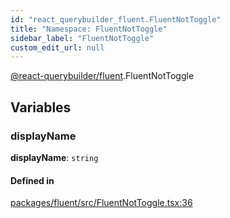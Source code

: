 ```yaml
---
id: "react_querybuilder_fluent.FluentNotToggle"
title: "Namespace: FluentNotToggle"
sidebar_label: "FluentNotToggle"
custom_edit_url: null
---
```


[@react-querybuilder/fluent](../modules/react_querybuilder_fluent.md).FluentNotToggle

## Variables

### displayName

 **displayName**: `string`

#### Defined in

[packages/fluent/src/FluentNotToggle.tsx:36](https://github.com/react-querybuilder/react-querybuilder/blob/55590db8/packages/fluent/src/FluentNotToggle.tsx#L36)
